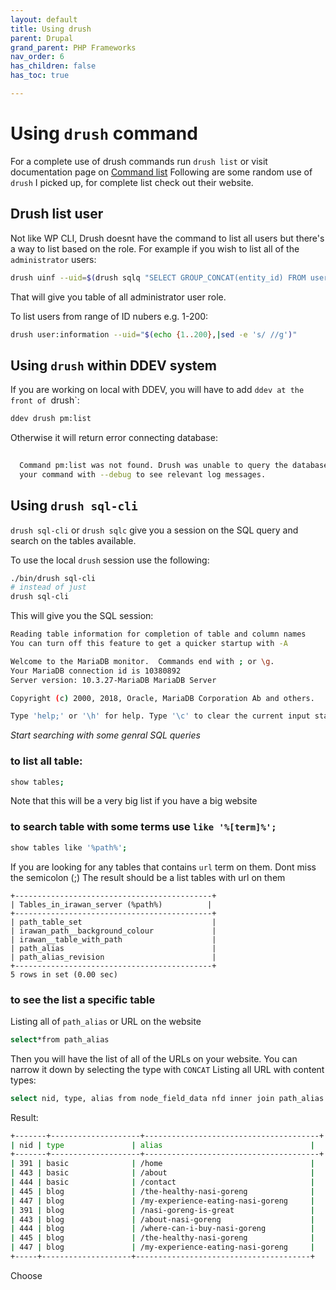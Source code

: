 ```yaml
---
layout: default
title: Using drush
parent: Drupal
grand_parent: PHP Frameworks
nav_order: 6
has_children: false
has_toc: true

---
```


# Using `drush` command

For a complete use of drush commands run `drush list` or visit documentation page on [Command list](https://www.drush.org/latest/commands/list/)
Following are some random use of `drush` I picked up, for complete list check out their website.

## Drush list user
Not like WP CLI, Drush doesnt have the command to list all users but there's a way to list based on the role. For example if you wish to list all of the `administrator` users:
```bash
drush uinf --uid=$(drush sqlq "SELECT GROUP_CONCAT(entity_id) FROM user__roles WHERE roles_target_id = 'administrator'")
```
That will give you table of all administrator user role.

To list users from range of ID nubers e.g. 1-200:
```bash
drush user:information --uid="$(echo {1..200},|sed -e 's/ //g')"
```


## Using `drush` within DDEV system

If you are working on local with DDEV, you will have to add `ddev at the front of `drush`:
```bash
ddev drush pm:list
```
Otherwise it will return error connecting database:

```bash
                                                                                                                            
  Command pm:list was not found. Drush was unable to query the database. As a result, many commands are unavailable. Re-run   
  your command with --debug to see relevant log messages.   
  ```

## Using  `drush sql-cli` 

`drush sql-cli` or `drush sqlc` give you a session on the SQL query and search on the tables available.

To use the local `drush` session use the following:
```bash
./bin/drush sql-cli
# instead of just
drush sql-cli
```
This will give you the SQL session:
```bash
Reading table information for completion of table and column names
You can turn off this feature to get a quicker startup with -A

Welcome to the MariaDB monitor.  Commands end with ; or \g.
Your MariaDB connection id is 10380892
Server version: 10.3.27-MariaDB MariaDB Server

Copyright (c) 2000, 2018, Oracle, MariaDB Corporation Ab and others.

Type 'help;' or '\h' for help. Type '\c' to clear the current input statement.
```
*Start searching with some genral SQL queries*

### to list all table:

```bash
show tables;
```
Note that this will be a very big list if you have a big website

### to search table with some terms use `like '%[term]%';`
```bash
show tables like '%path%';
```
If you are looking for any tables that contains `url` term on them. Dont miss the semicolon (;)
The result should be a list tables with url on them
```
+--------------------------------------------+
| Tables_in_irawan_server (%path%)          |
+--------------------------------------------+
| path_table_set                             |
| irawan_path__background_colour             |
| irawan__table_with_path                    |
| path_alias                                 |
| path_alias_revision                        |
+--------------------------------------------+
5 rows in set (0.00 sec)

```

### to see the list a specific table
Listing all of `path_alias` or URL on the website

```bash
select*from path_alias

```

Then you will have the list of all of the URLs on your website. You can narrow it down by selecting the type with `CONCAT`
Listing all URL with content types:
```bash
select nid, type, alias from node_field_data nfd inner join path_alias ua on CONCAT('/node/', nid) = path;

```

Result:
```bash
+-------+--------------------+---------------------------------------+
| nid | type               | alias                                 |
+-------+--------------------+---------------------------------------+
| 391 | basic              | /home                                 |
| 443 | basic              | /about                                |
| 444 | basic              | /contact                              |
| 445 | blog               | /the-healthy-nasi-goreng              |
| 447 | blog               | /my-experience-eating-nasi-goreng     | 
| 391 | blog               | /nasi-goreng-is-great                 |
| 443 | blog               | /about-nasi-goreng                    |
| 444 | blog               | /where-can-i-buy-nasi-goreng          |
| 445 | blog               | /the-healthy-nasi-goreng              |
| 447 | blog               | /my-experience-eating-nasi-goreng     |   
+-----+--------------------+---------------------------------------+
```
Choose 